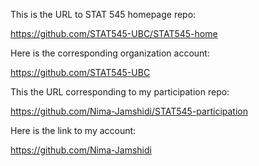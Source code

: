 This is the URL to STAT 545 homepage repo:

https://github.com/STAT545-UBC/STAT545-home

Here is the corresponding organization account:

https://github.com/STAT545-UBC

This the URL corresponding to my participation repo:

https://github.com/Nima-Jamshidi/STAT545-participation

Here is the link to my account:

https://github.com/Nima-Jamshidi

